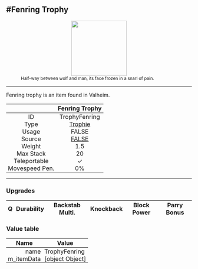 <meta property="og:title" content="Fenring Trophy - MoreValheim" /><meta property="og:type" content="website" /><meta property="og:image" content="/assets/fenring_trophy.png" /><meta property="og:description" content="Fenring Trophy is an item found in Valheim." /><meta name="theme-color" content="#546D78"><meta name="twitter:card" content="summary_large_image">
#Fenring Trophy
-------------
<style>img {width:20px;}.tb {width:150px;display: block;margin-left: auto;margin-right: auto;}</style>

<style>.md-typeset table:not([class]) th:not([align]) {min-width:unset!important;}</style>
<style>td{padding:0em 0.3em!important;text-align:center!important;border-left:.05rem solid var(--md-default-fg-color--lightest)}</style>

<style>th{padding:0.1em 0.3em!important;text-align:center!important;font-weight:bold}</style>

<style>pre{text-align:right!important}</style>
<style>table tr td:first-child {border-left: 0;};</style>

<figure><img src="/assets/fenring_trophy.png" class="tb" /><figcaption><small>Half-way between wolf and man, its face frozen in a snarl of pain.</small></figcaption></figure>

-------------

Fenring trophy is an item found in Valheim.

|        | Fenring Trophy              |
| ----------- | ------------------------------------ |
| ID |TrophyFenring
| Type | [Trophie](../../types/trophie)
| Usage | FALSE<br>
| Source | [FALSE](../../items/false)
| Weight | 1.5 |
| Max Stack | 20 |
| Teleportable | ✓
| Movespeed Pen. | 0%


-------------

### Upgrades
| Q | Durability | Backstab Multi. | Knockback | Block Power | Parry Bonus
| - | - | - | - | - | - 


### Value table
| Name | Value
| - | - |
| <div style="text-align:right">name</div> | <div style="text-align:left">TrophyFenring</div> | 
| <div style="text-align:right">m_itemData</div> | <div style="text-align:left">[object Object]</div> | 